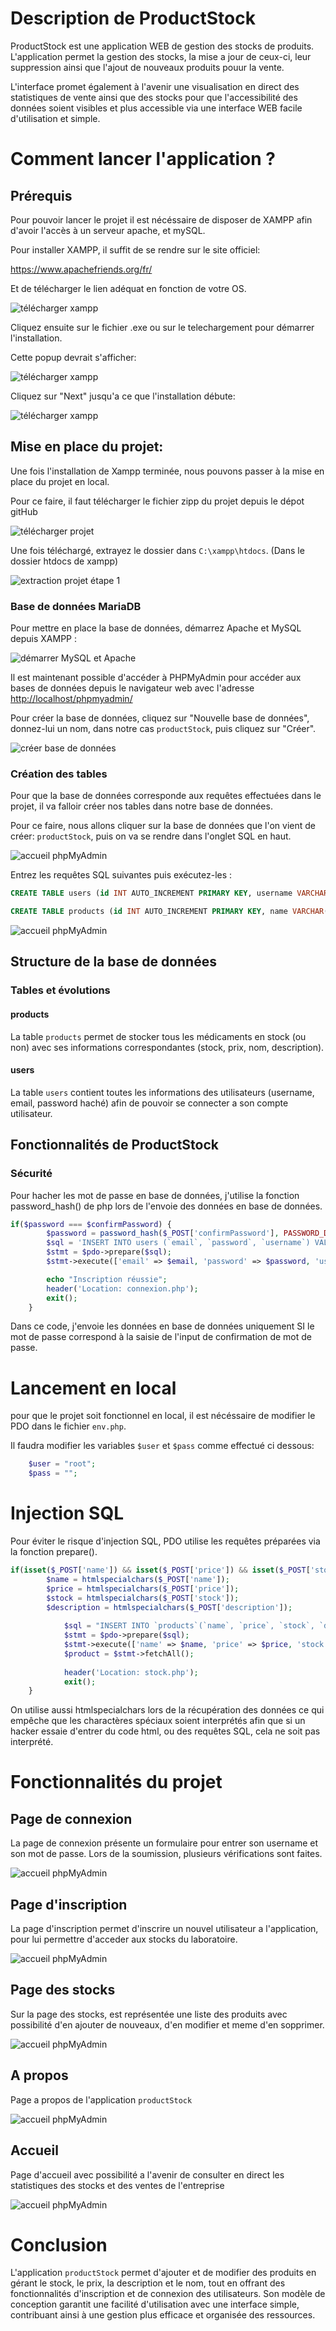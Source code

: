 # Description de ProductStock

ProductStock est une application WEB de gestion des stocks de produits. L'application permet la gestion des stocks, la mise a jour de ceux-ci, leur suppression ainsi que l'ajout de nouveaux produits pouur la vente.

L'interface promet également à l'avenir une visualisation en direct des statistiques de vente ainsi que des stocks pour que l'accessibilité des données soient visibles et plus accessible via une interface WEB facile d'utilisation et simple.

# Comment lancer l'application ?

## Prérequis

Pour pouvoir lancer le projet il est nécéssaire de disposer de XAMPP afin d'avoir l'accès à un serveur apache, et mySQL.

Pour installer XAMPP, il suffit de se rendre sur le site officiel:

https://www.apachefriends.org/fr/

Et de télécharger le lien adéquat en fonction de votre OS.

![télécharger xampp](./images/telecharger-xampp.png)

Cliquez ensuite sur le fichier .exe ou sur le telechargement pour démarrer l'installation.

Cette popup devrait s'afficher:

![télécharger xampp](./images/installer-xampp1.png)

Cliquez sur "Next" jusqu'a ce que l'installation débute:

![télécharger xampp](./images/installation-xamp2.png)

## Mise en place du projet:

Une fois l'installation de Xampp terminée, nous pouvons passer à la mise en place du projet en local.

Pour ce faire, il faut télécharger le fichier zipp du projet depuis le dépot gitHub

![télécharger projet](./images/telecharger-projet.png)

Une fois téléchargé, extrayez le dossier dans `C:\xampp\htdocs`. (Dans le dossier htdocs de xampp)

![extraction projet étape 1](./images/telecharger-projet2.png)

### Base de données MariaDB

Pour mettre en place la base de données, démarrez Apache et MySQL depuis XAMPP :

![démarrer MySQL et Apache](./images/mariadb.png)

Il est maintenant possible d'accéder à PHPMyAdmin pour accéder aux bases de données depuis le navigateur web avec l'adresse [http://localhost/phpmyadmin/](http://localhost/phpmyadmin/)

Pour créer la base de données, cliquez sur "Nouvelle base de données", donnez-lui un nom, dans notre cas `productStock`, puis cliquez sur "Créer".

![créer base de données](./images/mariadb2.png)

### Création des tables

Pour que la base de données corresponde aux requêtes effectuées dans le projet, il va falloir créer nos tables dans notre base de données.

Pour ce faire, nous allons cliquer sur la base de données que l'on vient de créer: `productStock`, puis on va se rendre dans l'onglet SQL en haut.

![accueil phpMyAdmin](./images/mariadb3.png)

Entrez les requêtes SQL suivantes puis exécutez-les :

```sql
CREATE TABLE users (id INT AUTO_INCREMENT PRIMARY KEY, username VARCHAR(255) NOT NULL, password VARCHAR(255) NOT NULL, email VARCHAR(255) NOT NULL);

CREATE TABLE products (id INT AUTO_INCREMENT PRIMARY KEY, name VARCHAR(255) NOT NULL, price int NOT NULL, stock int NOT NULL, description VARCHAR(255) NOT NULL);
```

![accueil phpMyAdmin](./images/mariadb4.png)

## Structure de la base de données

### Tables et évolutions

#### products
La table `products` permet de stocker tous les médicaments en stock (ou non) avec ses informations correspondantes (stock, prix, nom, description).

#### users
La table `users` contient toutes les informations des utilisateurs (username, email, password haché) afin de pouvoir se connecter a son compte utilisateur.

## Fonctionnalités de ProductStock

### Sécurité

Pour hacher les mot de passe en base de données, j'utilise  la fonction password_hash() de php lors de l'envoie des données en base de données.

```php
if($password === $confirmPassword) {
        $password = password_hash($_POST['confirmPassword'], PASSWORD_DEFAULT);
        $sql = 'INSERT INTO users (`email`, `password`, `username`) VALUES (:email, :password, :username)';
        $stmt = $pdo->prepare($sql);
        $stmt->execute(['email' => $email, 'password' => $password, 'username' => $username]);

        echo "Inscription réussie";
        header('Location: connexion.php');
        exit();
    }
```

Dans ce code, j'envoie les données en base de données uniquement SI le mot de passe correspond à la saisie de l'input de confirmation de mot de passe.

# Lancement en local

pour que le projet soit fonctionnel en local, il est nécéssaire de modifier le PDO dans le fichier `env.php`.

Il faudra modifier les variables `$user` et `$pass` comme effectué ci dessous:

```php
    $user = "root";
    $pass = "";
```


# Injection SQL

Pour éviter le risque d'injection SQL, PDO utilise les requêtes préparées via la fonction prepare().

```php
if(isset($_POST['name']) && isset($_POST['price']) && isset($_POST['stock']) && isset($_POST['description'])) {
        $name = htmlspecialchars($_POST['name']);
        $price = htmlspecialchars($_POST['price']);
        $stock = htmlspecialchars($_POST['stock']);
        $description = htmlspecialchars($_POST['description']);
    
            $sql = "INSERT INTO `products`(`name`, `price`, `stock`, `description`) VALUES (:name, :price, :stock, :description)";
            $stmt = $pdo->prepare($sql);
            $stmt->execute(['name' => $name, 'price' => $price, 'stock' => $stock, 'description' => $description]);
            $product = $stmt->fetchAll();
    
            header('Location: stock.php');
            exit();
    }

```

On utilise aussi htmlspecialchars lors de la récupération des données ce qui empêche que les charactères spéciaux soient interprétés afin que si un hacker essaie d'entrer du code html, ou des requêtes SQL, cela ne soit pas interprété.

# Fonctionnalités du projet

## Page de connexion

La page de connexion présente un formulaire pour entrer son username et son mot de passe. Lors de la soumission, plusieurs vérifications sont faites.

![accueil phpMyAdmin](./images/connexion.png)

## Page d'inscription

La page d'inscription permet d'inscrire un nouvel utilisateur a l'application, pour lui permettre d'acceder aux stocks du laboratoire.

![accueil phpMyAdmin](./images/inscription.png)

## Page des stocks

Sur la page des stocks, est représentée une liste des produits avec possibilité d'en ajouter de nouveaux, d'en modifier et meme d'en sopprimer.

![accueil phpMyAdmin](./images/stock.png)

## A propos

Page a propos de l'application `productStock`

![accueil phpMyAdmin](./images/about.png)

## Accueil

Page d'accueil avec possibilité a l'avenir de consulter en direct les statistiques des stocks et des ventes de l'entreprise

![accueil phpMyAdmin](./images/accueil.png)

# Conclusion

L'application `productStock` permet d'ajouter et de modifier des produits en gérant le stock, le prix, la description et le nom, tout en offrant des fonctionnalités d'inscription et de connexion des utilisateurs. Son modèle de conception garantit une facilité d'utilisation avec une interface simple, contribuant ainsi à une gestion plus efficace et organisée des ressources.